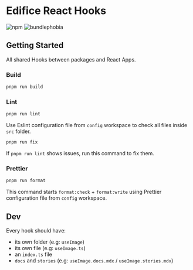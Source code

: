 # Edifice React Hooks

![npm](https://img.shields.io/npm/v/@ode-react-ui/hooks?style=flat-square)
![bundlephobia](https://img.shields.io/bundlephobia/min/@ode-react-ui/hooks?style=flat-square)

## Getting Started

All shared Hooks between packages and React Apps.

### Build

```bash
pnpm run build
```

### Lint

```bash
pnpm run lint
```

Use Eslint configuration file from `config` workspace to check all files inside `src` folder.

```bash
pnpm run fix
```

If `pnpm run lint` shows issues, run this command to fix them.

### Prettier

```bash
pnpm run format
```

This command starts `format:check` + `format:write` using Prettier configuration file from `config` workspace.

## Dev

Every hook should have:

- its own folder (e.g: `useImage`)
- its own file (e.g: `useImage.ts`)
- an `index.ts` file
- `docs` and `stories` (e.g: `useImage.docs.mdx` / `useImage.stories.mdx`)
